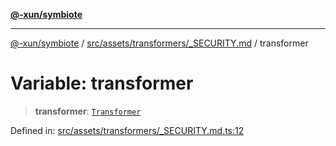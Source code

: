 [**@-xun/symbiote**](../../../../../README.md)

***

[@-xun/symbiote](../../../../../README.md) / [src/assets/transformers/\_SECURITY.md](../README.md) / transformer

# Variable: transformer

> **transformer**: [`Transformer`](../../../type-aliases/Transformer.md)

Defined in: [src/assets/transformers/\_SECURITY.md.ts:12](https://github.com/Xunnamius/symbiote/blob/6c12fe85338c1ca20a9b3dedd0e391ce548a98a4/src/assets/transformers/_SECURITY.md.ts#L12)
